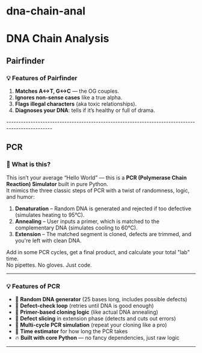 # dna-chain-anal
<h1>DNA Chain Analysis</h1>

## Pairfinder
### 💡 Features of Pairfinder

<ol>
  <li><b>Matches A↔T, G↔C</b> — the OG couples.</li>
  <li><b>Ignores non-sense cases</b> like a true alpha.</li>
  <li><b>Flags illegal characters</b> (aka toxic relationships).</li>
  <li><b>Diagnoses your DNA</b>: tells if it’s healthy or full of drama.</li>
</ol>
-------------------------------------------------------------------------------------------------

## PCR
### 🔬 What is this?

This isn’t your average “Hello World” — this is a **PCR (Polymerase Chain Reaction) Simulator** built in pure Python.  
It mimics the three classic steps of PCR with a twist of randomness, logic, and humor:

1. **Denaturation** – Random DNA is generated and rejected if too defective (simulates heating to 95°C).  
2. **Annealing** – User inputs a primer, which is matched to the complementary DNA (simulates cooling to 60°C).  
3. **Extension** – The matched segment is cloned, defects are trimmed, and you're left with clean DNA.  

Add in some PCR cycles, get a final product, and calculate your total "lab" time.  
No pipettes. No gloves. Just code.

---

### 💡 Features of PCR

- 🧪 **Random DNA generator** (25 bases long, includes possible defects)  
- 🧫 **Defect-check loop** (retries until DNA is good enough)  
- 🧬 **Primer-based cloning logic** (like actual DNA annealing)  
- 🧻 **Defect slicing** in extension phase (detects and cuts out errors)  
- 🔁 **Multi-cycle PCR simulation** (repeat your cloning like a pro)  
- 🧠 **Time estimator** for how long the PCR takes  
- 🔥 **Built with core Python** — no fancy dependencies, just raw logic
-------------------------------------------------------------------------------------------------